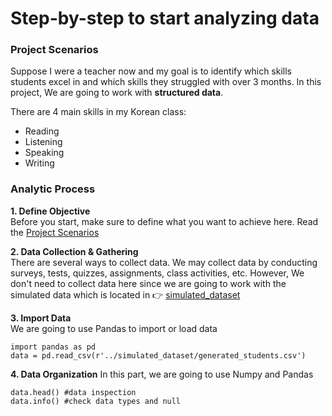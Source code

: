 # Step-by-step to start analyzing data
### Project Scenarios
Suppose I were a teacher now and my goal is to identify which skills students excel in and which skills they struggled with over 3 months. In this project, We are going to work with **structured data**.

There are 4 main skills in my Korean class:
- Reading
- Listening
- Speaking
- Writing 

### Analytic Process
**1. Define Objective** <br />
Before you start, make sure to define what you want to achieve here. Read the [Project Scenarios](#Project-s-Scenarios)

**2. Data Collection & Gathering** <br />
There are several ways to collect data. We may collect data by conducting surveys, tests, quizzes, assignments, class activities, etc. However, We don't need to collect data here since we are going to work with the simulated data which is located in 👉 [simulated_dataset](https://github.com/LizGlow/PythonPlayground/blob/master/simulated_dataset/generated_students.csv)

**3. Import Data** <br />
We are going to use Pandas to import or load data
```
import pandas as pd
data = pd.read_csv(r'../simulated_dataset/generated_students.csv')
```

**4. Data Organization** <be />
In this part, we are going to use Numpy and Pandas 
```
data.head() #data inspection
data.info() #check data types and null
```
